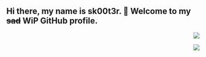 ## Hi there, my name is sk00t3r. 👋 Welcome to my ~~sad~~ WiP GitHub profile.
<a href="https://github.com/anuraghazra/github-readme-stats">
  <img align="right" src="https://github-readme-stats.vercel.app/api?username=sk00t3r&theme=radical&show_icons=true" />
  <p><br></p>
  <img align="right" src="https://github-readme-stats.vercel.app/api/top-langs/?username=sk00t3r&layout=compact" />  
</a>

<!--
**sk00t3r/sk00t3r** is a ✨ _special_ ✨ repository because its `README.md` (this file) appears on your GitHub profile.

Here are some ideas to get you started:

- 🔭 I’m currently working on ...
- 🌱 I’m currently learning ...
- 👯 I’m looking to collaborate on ...
- 🤔 I’m looking for help with ...
- 💬 Ask me about ...
- 📫 How to reach me: ...
- 😄 Pronouns: ...
- ⚡ Fun fact: ...
-->
